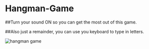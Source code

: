 # Hangman-Game

##Turn your sound ON so you can get the most out of this game.  


  
##Also just a remainder, you can use you keyboard to type in letters.

  
  ![hangman game](https://user-images.githubusercontent.com/28827821/31683010-e6645760-b338-11e7-8f39-565c105a9e94.JPG)
